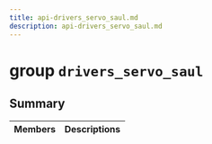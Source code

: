 ```yaml
---
title: api-drivers_servo_saul.md
description: api-drivers_servo_saul.md
---
```

# group `drivers_servo_saul` 

## Summary

 Members                        | Descriptions                                
--------------------------------|---------------------------------------------

